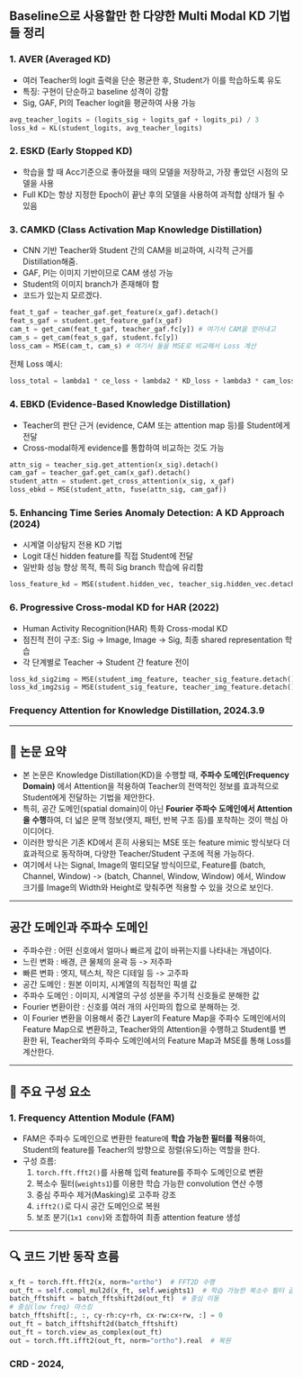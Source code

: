 ## Baseline으로 사용할만 한 다양한 Multi Modal KD 기법들 정리
### 1. AVER (Averaged KD)

* 여러 Teacher의 logit 출력을 단순 평균한 후, Student가 이를 학습하도록 유도
* 특징: 구현이 단순하고 baseline 성격이 강함
* Sig, GAF, PI의 Teacher logit을 평균하여 사용 가능

```python
avg_teacher_logits = (logits_sig + logits_gaf + logits_pi) / 3
loss_kd = KL(student_logits, avg_teacher_logits)
```

### 2. ESKD (Early Stopped KD)

* 학습을 할 때 Acc기준으로 좋아졌을 때의 모델을 저장하고, 가장 좋았던 시점의 모델을 사용
* Full KD는 항상 지정한 Epoch이 끝난 후의 모델을 사용하여 과적합 상태가 될 수 있음

### 3. CAMKD (Class Activation Map Knowledge Distillation)

* CNN 기반 Teacher와 Student 간의 CAM을 비교하여, 시각적 근거를 Distillation해줌.
* GAF, PI는 이미지 기반이므로 CAM 생성 가능
* Student의 이미지 branch가 존재해야 함
* 코드가 있는지 모르겠다.

```python
feat_t_gaf = teacher_gaf.get_feature(x_gaf).detach()
feat_s_gaf = student.get_feature_gaf(x_gaf)
cam_t = get_cam(feat_t_gaf, teacher_gaf.fc[y]) # 여기서 CAM을 얻어내고
cam_s = get_cam(feat_s_gaf, student.fc[y])
loss_cam = MSE(cam_t, cam_s) # 여기서 둘을 MSE로 비교해서 Loss 계산
```

전체 Loss 예시:

```python
loss_total = lambda1 * ce_loss + lambda2 * KD_loss + lambda3 * cam_loss
```

### 4. EBKD (Evidence-Based Knowledge Distillation)

* Teacher의 판단 근거 (evidence, CAM 또는 attention map 등)를 Student에게 전달
* Cross-modal하게 evidence를 통합하여 비교하는 것도 가능

```python
attn_sig = teacher_sig.get_attention(x_sig).detach()
cam_gaf = teacher_gaf.get_cam(x_gaf).detach()
student_attn = student.get_cross_attention(x_sig, x_gaf)
loss_ebkd = MSE(student_attn, fuse(attn_sig, cam_gaf))
```

### 5. Enhancing Time Series Anomaly Detection: A KD Approach (2024)

* 시계열 이상탐지 전용 KD 기법
* Logit 대신 hidden feature를 직접 Student에 전달
* 일반화 성능 향상 목적, 특히 Sig branch 학습에 유리함

```python
loss_feature_kd = MSE(student.hidden_vec, teacher_sig.hidden_vec.detach())
```

### 6. Progressive Cross-modal KD for HAR (2022)

* Human Activity Recognition(HAR) 특화 Cross-modal KD
* 점진적 전이 구조: Sig -> Image, Image -> Sig, 최종 shared representation 학습
* 각 단계별로 Teacher → Student 간 feature 전이

```python
loss_kd_sig2img = MSE(student_img_feature, teacher_sig_feature.detach())
loss_kd_img2sig = MSE(student_sig_feature, teacher_img_feature.detach())
```

### Frequency Attention for Knowledge Distillation, 2024.3.9

---

## 📘 논문 요약

- 본 논문은 Knowledge Distillation(KD)을 수행할 때, **주파수 도메인(Frequency Domain)** 에서 Attention을 적용하여 Teacher의 전역적인 정보를 효과적으로 Student에게 전달하는 기법을 제안한다.
- 특히, 공간 도메인(spatial domain)이 아닌 **Fourier 주파수 도메인에서 Attention을 수행**하여, 더 넓은 문맥 정보(엣지, 패턴, 반복 구조 등)를 포착하는 것이 핵심 아이디어다.
- 이러한 방식은 기존 KD에서 흔히 사용되는 MSE 또는 feature mimic 방식보다 더 효과적으로 동작하며, 다양한 Teacher/Student 구조에 적용 가능하다.
- 여기에서 나는 Signal, Image의 멀티모달 방식이므로, Feature를 (batch, Channel, Window) -> (batch, Channel, Window, Window) 에서, Window 크기를 Image의 Width와 Height로 맞춰주면 적용할 수 있을 것으로 보인다.

---
## 공간 도메인과 주파수 도메인
- 주파수란 : 어떤 신호에서 얼마나 빠르게 값이 바뀌는지를 나타내는 개념이다.
- 느린 변화 : 배경, 큰 물체의 윤곽 등 -> 저주파
- 빠른 변화 : 엣지, 텍스처, 작은 디테일 등 -> 고주파
- 공간 도메인 : 원본 이미지, 시계열의 직접적인 픽셀 값
- 주파수 도메인 : 이미지, 시계열의 구성 성분을 주기적 신호들로 분해한 값
- Fourier 변환이란 : 신호를 여러 개의 사인파의 합으로 분해하는 것.
- 이 Fourier 변환을 이용해서 중간 Layer의 Feature Map을 주파수 도메인에서의 Feature Map으로 변환하고, Teacher와의 Attention을 수행하고 Student를 변환한 뒤, Teacher와의 주파수 도메인에서의 Feature Map과 MSE를 통해 Loss를 계산한다.

---

## 🧠 주요 구성 요소

### 1. Frequency Attention Module (FAM)

- FAM은 주파수 도메인으로 변환한 feature에 **학습 가능한 필터를 적용**하여, Student의 feature를 Teacher의 방향으로 정렬(유도)하는 역할을 한다.
- 구성 흐름:
  1. `torch.fft.fft2()`를 사용해 입력 feature를 주파수 도메인으로 변환
  2. 복소수 필터(`weights1`)를 이용한 학습 가능한 convolution 연산 수행
  3. 중심 주파수 제거(Masking)로 고주파 강조
  4. `ifft2()`로 다시 공간 도메인으로 복원
  5. 보조 분기(`1x1 conv`)와 조합하여 최종 attention feature 생성

---

## 🔍 코드 기반 동작 흐름

```python
x_ft = torch.fft.fft2(x, norm="ortho")  # FFT2D 수행
out_ft = self.compl_mul2d(x_ft, self.weights1)  # 학습 가능한 복소수 필터 곱
batch_fftshift = batch_fftshift2d(out_ft)  # 중심 이동
# 중심(low freq) 마스킹
batch_fftshift[:, :, cy-rh:cy+rh, cx-rw:cx+rw, :] = 0
out_ft = batch_ifftshift2d(batch_fftshift)
out_ft = torch.view_as_complex(out_ft)
out = torch.fft.ifft2(out_ft, norm="ortho").real  # 복원
```


### CRD - 2024, 